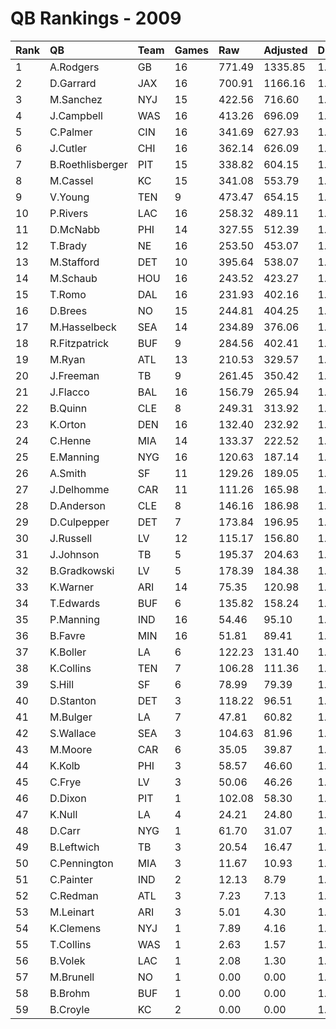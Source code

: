 # QB Rankings - 2009

| Rank | QB               | Team | Games | Raw    | Adjusted | Difficulty | Avg/Game | Normalized |
| :----| :----------------| :----| :-----| :------| :--------| :----------| :--------| :----------|
| 1    | A.Rodgers        | GB   | 16    | 771.49 | 1335.85  | 1.000      | 83.49    | 117.73     |
| 2    | D.Garrard        | JAX  | 16    | 700.91 | 1166.16  | 1.000      | 72.88    | 107.24     |
| 3    | M.Sanchez        | NYJ  | 15    | 422.56 | 716.60   | 1.000      | 47.77    | 78.32      |
| 4    | J.Campbell       | WAS  | 16    | 413.26 | 696.09   | 1.000      | 43.51    | 78.19      |
| 5    | C.Palmer         | CIN  | 16    | 341.69 | 627.93   | 1.000      | 39.25    | 73.97      |
| 6    | J.Cutler         | CHI  | 16    | 362.14 | 626.09   | 1.000      | 39.13    | 73.86      |
| 7    | B.Roethlisberger | PIT  | 15    | 338.82 | 604.15   | 1.000      | 40.28    | 71.55      |
| 8    | M.Cassel         | KC   | 15    | 341.08 | 553.79   | 1.000      | 36.92    | 68.52      |
| 9    | V.Young          | TEN  | 9     | 473.47 | 654.15   | 1.000      | 72.68    | 67.28      |
| 10   | P.Rivers         | LAC  | 16    | 258.32 | 489.11   | 1.000      | 30.57    | 65.39      |
| 11   | D.McNabb         | PHI  | 14    | 327.55 | 512.39   | 1.000      | 36.60    | 65.18      |
| 12   | T.Brady          | NE   | 16    | 253.50 | 453.07   | 1.000      | 28.32    | 63.16      |
| 13   | M.Stafford       | DET  | 10    | 395.64 | 538.07   | 1.000      | 53.81    | 62.72      |
| 14   | M.Schaub         | HOU  | 16    | 243.52 | 423.27   | 1.000      | 26.45    | 61.32      |
| 15   | T.Romo           | DAL  | 16    | 231.93 | 402.16   | 1.000      | 25.14    | 60.02      |
| 16   | D.Brees          | NO   | 15    | 244.81 | 404.25   | 1.000      | 26.95    | 59.51      |
| 17   | M.Hasselbeck     | SEA  | 14    | 234.89 | 376.06   | 1.000      | 26.86    | 57.20      |
| 18   | R.Fitzpatrick    | BUF  | 9     | 284.56 | 402.41   | 1.000      | 44.71    | 54.92      |
| 19   | M.Ryan           | ATL  | 13    | 210.53 | 329.57   | 1.000      | 25.35    | 53.91      |
| 20   | J.Freeman        | TB   | 9     | 261.45 | 350.42   | 1.000      | 38.94    | 52.37      |
| 21   | J.Flacco         | BAL  | 16    | 156.79 | 265.94   | 1.000      | 16.62    | 51.60      |
| 22   | B.Quinn          | CLE  | 8     | 249.31 | 313.92   | 1.000      | 39.24    | 49.87      |
| 23   | K.Orton          | DEN  | 16    | 132.40 | 232.92   | 1.000      | 14.56    | 49.56      |
| 24   | C.Henne          | MIA  | 14    | 133.37 | 222.52   | 1.000      | 15.89    | 48.20      |
| 25   | E.Manning        | NYG  | 16    | 120.63 | 187.14   | 1.000      | 11.70    | 46.73      |
| 26   | A.Smith          | SF   | 11    | 129.26 | 189.05   | 1.000      | 17.19    | 45.22      |
| 27   | J.Delhomme       | CAR  | 11    | 111.26 | 165.98   | 1.000      | 15.09    | 43.99      |
| 28   | D.Anderson       | CLE  | 8     | 146.16 | 186.98   | 1.000      | 23.37    | 43.92      |
| 29   | D.Culpepper      | DET  | 7     | 173.84 | 196.95   | 1.000      | 28.14    | 43.91      |
| 30   | J.Russell        | LV   | 12    | 115.17 | 156.80   | 1.000      | 13.07    | 43.80      |
| 31   | J.Johnson        | TB   | 5     | 195.37 | 204.63   | 1.000      | 40.93    | 43.10      |
| 32   | B.Gradkowski     | LV   | 5     | 178.39 | 184.38   | 1.000      | 36.88    | 42.32      |
| 33   | K.Warner         | ARI  | 14    | 75.35  | 120.98   | 1.000      | 8.64     | 42.25      |
| 34   | T.Edwards        | BUF  | 6     | 135.82 | 158.24   | 1.000      | 26.37    | 41.77      |
| 35   | P.Manning        | IND  | 16    | 54.46  | 95.10    | 1.000      | 5.94     | 41.04      |
| 36   | B.Favre          | MIN  | 16    | 51.81  | 89.41    | 1.000      | 5.59     | 40.69      |
| 37   | K.Boller         | LA   | 6     | 122.23 | 131.40   | 1.000      | 21.90    | 40.65      |
| 38   | K.Collins        | TEN  | 7     | 106.28 | 111.36   | 1.000      | 15.91    | 40.11      |
| 39   | S.Hill           | SF   | 6     | 78.99  | 79.39    | 1.000      | 13.23    | 38.47      |
| 40   | D.Stanton        | DET  | 3     | 118.22 | 96.51    | 1.000      | 32.17    | 38.21      |
| 41   | M.Bulger         | LA   | 7     | 47.81  | 60.82    | 1.000      | 8.69     | 37.86      |
| 42   | S.Wallace        | SEA  | 3     | 104.63 | 81.96    | 1.000      | 27.32    | 37.75      |
| 43   | M.Moore          | CAR  | 6     | 35.05  | 39.87    | 1.000      | 6.65     | 36.83      |
| 44   | K.Kolb           | PHI  | 3     | 58.57  | 46.60    | 1.000      | 15.53    | 36.63      |
| 45   | C.Frye           | LV   | 3     | 50.06  | 46.26    | 1.000      | 15.42    | 36.62      |
| 46   | D.Dixon          | PIT  | 1     | 102.08 | 58.30    | 1.000      | 58.30    | 36.35      |
| 47   | K.Null           | LA   | 4     | 24.21  | 24.80    | 1.000      | 6.20     | 36.04      |
| 48   | D.Carr           | NYG  | 1     | 61.70  | 31.07    | 1.000      | 31.07    | 35.79      |
| 49   | B.Leftwich       | TB   | 3     | 20.54  | 16.47    | 1.000      | 5.49     | 35.68      |
| 50   | C.Pennington     | MIA  | 3     | 11.67  | 10.93    | 1.000      | 3.64     | 35.51      |
| 51   | C.Painter        | IND  | 2     | 12.13  | 8.79     | 1.000      | 4.40     | 35.40      |
| 52   | C.Redman         | ATL  | 3     | 7.23   | 7.13     | 1.000      | 2.38     | 35.39      |
| 53   | M.Leinart        | ARI  | 3     | 5.01   | 4.30     | 1.000      | 1.43     | 35.30      |
| 54   | K.Clemens        | NYJ  | 1     | 7.89   | 4.16     | 1.000      | 4.16     | 35.25      |
| 55   | T.Collins        | WAS  | 1     | 2.63   | 1.57     | 1.000      | 1.57     | 35.19      |
| 56   | B.Volek          | LAC  | 1     | 2.08   | 1.30     | 1.000      | 1.30     | 35.19      |
| 57   | M.Brunell        | NO   | 1     | 0.00   | 0.00     | 1.000      | 0.00     | 35.16      |
| 58   | B.Brohm          | BUF  | 1     | 0.00   | 0.00     | 1.000      | 0.00     | 35.16      |
| 59   | B.Croyle         | KC   | 2     | 0.00   | 0.00     | 1.000      | 0.00     | 35.16      |

